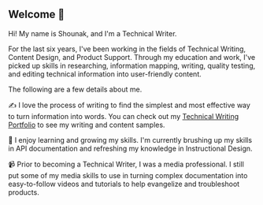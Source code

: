 ## Welcome 👋
Hi! My name is Shounak, and I'm a Technical Writer. 

For the last six years, I've been working in the fields of Technical Writing, Content Design, and Product Support. Through my education and work, I've picked up skills in researching, information mapping, writing, quality testing, and editing technical information into user-friendly content.

The following are a few details about me.

✍ I love the process of writing to find the simplest and most effective way to turn information into words. You can check out my [Technical Writing Portfolio](https://github.com/shounakgly/technical-writing-portfolio#technical-writing-portfolio) to see my writing and content samples.

🌱 I enjoy learning and growing my skills. I'm currently brushing up my skills in API documentation and refreshing my knowledge in Instructional Design.

📹 Prior to becoming a Technical Writer, I was a media professional. I still put some of my media skills to use in turning complex documentation into easy-to-follow videos and tutorials to help evangelize and troubleshoot products.
